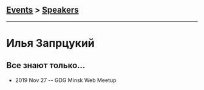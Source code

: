 ## [Events](../README.md) > [Speakers](../speakers.md)
---

# Илья Запрцукий

## Все знают только…
- 2019 Nov 27 -- GDG Minsk Web Meetup    
